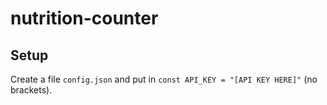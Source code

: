 # nutrition-counter

## Setup

Create a file `config.json` and put in `const API_KEY = "[API KEY HERE]"` (no brackets).